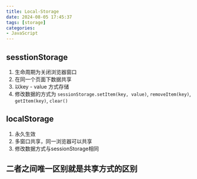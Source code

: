 ```yaml
---
title: Local-Storage
date: 2024-08-05 17:45:37
tags: [storage]
categories: 
- JavaScript
---
```

## sesstionStorage

1. 生命周期为关闭浏览器窗口
2. 在同一个页面下数据共享
3. 以key - value 方式存储
4. 修改数据的方式为
   `sessionStorage.setItem(key, value)`,
   `removeItem(key)`,
   `getItem(key)`,
   `clear()`

## localStorage

1. 永久生效
2. 多窗口共享，同一浏览器可以共享
3. 修改数据方式与sessionStorage相同

## 二者之间唯一区别就是共享方式的区别
